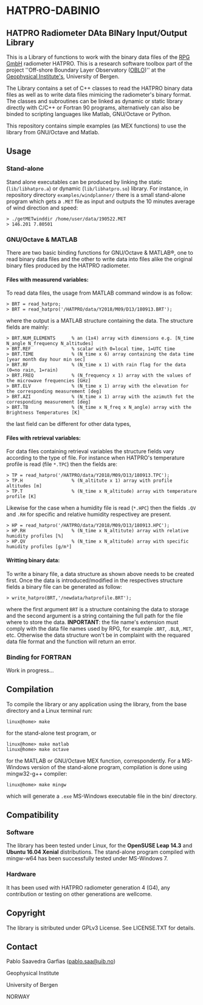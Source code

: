 # HATPRO-DABINIO

## HATPRO Radiometer DAta BINary Input/Output Library

This is a Library of functions to work with the binary data files of the [RPG GmbH](http://www.radiometer-physics.de) radiometer HATPRO.
This is a research software toolbox part of the project ''Off-shore Boundary Layer Observatory ([OBLO](http://oblo.w.uib.no/))'' at the [Geophysical Institute's](https://www.gfi.uib.no), University of Bergen. 

The Library contains a set of C++ classes to read the HATPRO binary data files as well as to write data files mimicing the radiometer's binary format. The classes and subroutines can be linked as dynamic or static library directly with C/C++ or Fortran 90 programs, alternatively can also be binded to scripting languages like Matlab, GNU/Octave or Python.

This repository contains simple examples (as MEX functions) to use the library from GNU/Octave and Matlab.

## Usage
### Stand-alone
Stand alone executables can be produced by linking the static (``lib/libhatpro.a``) or dynamic (``lib/libhatpro.so``) library.
For instance, in repository directory ``examples/windplanner/`` there is a small stand-alone program which gets a ``.MET`` file as input and outputs the 10 minutes average of wind direction and speed:

    > ./getMETwinddir /home/user/data/190522.MET
    > 146.201 7.80501

### GNU/Octave & MATLAB
There are two basic binding functions for GNU/Octave & MATLAB®, one to read binary data files and the other to write data into files alike the original binary files produced by the HATPRO radiometer.

#### Files with measurend variables:
To read data files, the usage from MATLAB command window is as follow:

    > BRT = read_hatpro;
    > BRT = read_hatpro('/HATPRO/data/Y2018/M09/D13/180913.BRT');
    
where the output is a MATLAB structure containing the data. The structure fields are mainly:

    > BRT.NUM_ELEMENTS      % an (1x4) array with dimensions e.g. [N_time N_angle N_frequency N_altitudes]
    > BRT.REF               % scalar with 0=local time, 1=UTC time
    > BRT.TIME              % (N_time x 6) array containing the data time [year month day hour min sec]
    > BRT.RF                % (N_time x 1) with rain flag for the data (0=no rain, 1=rain)
    > BRT.FREQ              % (N_frequency x 1) array with the values of the microwave frequencies [GHz]
    > BRT.ELV               % (N_time x 1) array with the elevation for the corresponding measurement [deg]
    > BRT.AZI               % (N_time x 1) array with the azimuth fot the corresponding measurement [deg]
    > BRT.TB                % (N_time x N_freq x N_angle) array with the Brightness Temperatures [K]
    
the last field can be different for other data types, 

#### Files with retrieval variables:
For data files containing retrieval variables the structure fields vary according to the type of file. For instance when HATPRO's temperature profile is read (file ``*.TPC``) then the fields are:
    
    > TP = read_hatpro('/HATPRO/data/Y2018/M09/D13/180913.TPC');
    > TP.H                  % (N_altitute x 1) array with profile altitudes [m]
    > TP.T                  % (N_time x N_altitude) array with temperature profile [K]
    
Likewise for the case when a humidity file is read (``*.HPC``) then the fields ``.QV`` and ``.RH`` for specific and relative humidity respectivey are present.

    > HP = read_hatpro('/HATPRO/data/Y2018/M09/D13/180913.HPC');
    > HP.RH                 % (N_time x N_altitute) array with relative humidity profiles [%]
    > HP.QV                 % (N_time x N_altitude) array with specific humidity profiles [g/m³]


#### Writting binary data:
To write a binary file, a data structure as shown above needs to be created first. Once the data is introduced/modified in the respectives structure fields a binary file can be generated as follow:

    > write_hatpro(BRT,'/newdata/hatprofile.BRT');
    
where the first argument ``BRT`` is a structure containing the data to storage and the second argument is a string containing the full path for the file where to store the data.
__INPORTANT__: the file name's extension must comply with the data file names used by RPG, for example ``.BRT``, ``.BLB``,``.MET``, etc. Otherwise the data structure won't be in complaint with the requared data file format and the function will return an error.

### Binding for FORTRAN
Work in progress...


## Compilation
To compile the library or any application using the library, from the base directory and a Linux terminal run:

    linux@home> make
for the stand-alone test program, or

    linux@home> make matlab
    linux@home> make octave
for the MATLAB or GNU/Octave MEX function, correspondently.
For a MS-Windows version of the stand-alone program, compilation is done using mingw32-g++ compiler:

    linux@home> make mingw
which will generate a ``.exe`` MS-Windows executable file in the bin/ directory.

## Compatibility
### Software
The library has been tested under Linux, for the __OpenSUSE Leap 14.3__ and __Ubuntu 16.04 Xenial__ distributions. The stand-alone program compiled with mingw-w64 has been successfully tested under MS-Windows 7.

### Hardware
It has been used with HATPRO radiometer generation 4 (G4), any contribution or testing on other generations are wellcome.

## Copyright
The library is sitributed under GPLv3 License. See LICENSE.TXT for details.

## Contact
Pablo Saavedra Garfias (pablo.saa@uib.no)

Geophysical Institute

University of Bergen

NORWAY
